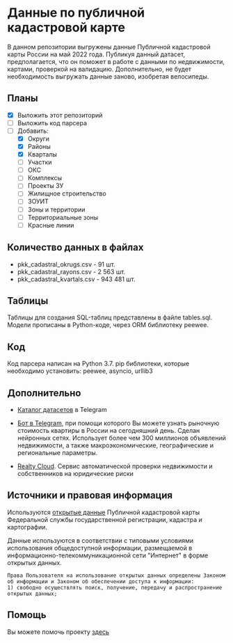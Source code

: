 
# Данные по публичной кадастровой карте

В данном репозитории выгружены данные Публичной кадастровой карты России на май 2022 года. Публикуя данный датасет, предполагается, что он поможет в работе с данными по недвижимости, картами, проверкой на валидацию. Дополнительно, не будет необходимость выгружать данные заново, изобретая велосипеды.

## Планы
- [x] Выложить этот репозиторий
- [ ] Выложить код парсера
- [ ] Добавить:
  - [x] Округи
  - [x] Районы
  - [x] Кварталы
  - [ ] Участки
  - [ ] ОКС
  - [ ] Комплексы 
  - [ ] Проекты ЗУ
  - [ ] Жилищное строительство 
  - [ ] ЗОУИТ  
  - [ ] Зоны и территории  
  - [ ] Территориальные зоны   
  - [ ] Красные линии 

## Количество данных в файлах

- pkk_cadastral_okrugs.csv - 91 шт.
- pkk_cadastral_rayons.csv - 2 563 шт.
- pkk_cadastral_kvartals.csv - 943 481 шт.

## Таблицы

Таблицы для создания SQL-таблиц представлены в файле tables.sql.
Модели прописаны в Python-коде, через ORM библиотеку peewee.

## Код

Код парсера написан на Python 3.7. pip библиотеки, которые необходимо установить: peewee, asyncio, urllib3 

## Дополнительно

* [Каталог датасетов](https://t.me/dataset_ru) в Telegram

* [Бот в Telegram](https://t.me/realty_price_bot), при помощи которого Вы можете узнать рыночную стоимость квартиры в России на сегодняшний день. Сделан нейронных сетях. Использует более чем 300 миллионов объявлений недвижимости, а также макроэкономические, географические и региональные параметры.
* [Realty Cloud](https://realtycloud.ru/). Сервис автоматической проверки недвижимости и собственников на юридические риски

## Источники и правовая информация 

Используются [открытые данные](https://pkk.rosreestr.ru/ "публичные") Публичной кадастровой карты Федеральной службы государственной регистрации, кадастра и картографии.

Данные используются в соответствии с типовыми условиями использования общедоступной информации, размещаемой в информационно-телекоммуникационной сети "Интернет" в форме открытых данных.

```
Права Пользователя на использование открытых данных определены Законом об информации и Законом об обеспечении доступа к информации:
1) свободно осуществлять поиск, получение, передачу и распространение открытых данных;
```

## Помощь

Вы можете помочь проекту [здесь](https://www.tinkoff.ru/cf/AbRq4z30PFi) 

